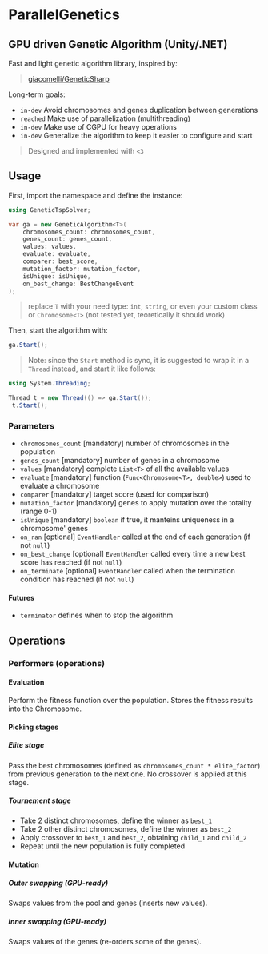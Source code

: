 # ParallelGenetics
## GPU driven Genetic Algorithm (Unity/.NET)

Fast and light genetic algorithm library, inspired by:
> [giacomelli/GeneticSharp](https://github.com/giacomelli/GeneticSharp)

Long-term goals:
* `in-dev`  Avoid chromosomes and genes duplication between generations
* `reached` Make use of parallelization (multithreading)
* `in-dev`  Make use of CGPU for heavy operations
* `in-dev`  Generalize the algorithm to keep it easier to configure and start

> Designed and implemented with `<3`

## Usage
First, import the namespace and define the instance:

```cs
using GeneticTspSolver;

var ga = new GeneticAlgorithm<T>(
    chromosomes_count: chromosomes_count,
    genes_count: genes_count,
    values: values,
    evaluate: evaluate,
    comparer: best_score,
    mutation_factor: mutation_factor,
    isUnique: isUnique,
    on_best_change: BestChangeEvent
);
```
> replace `T` with your need type: `int`, `string`, or even your custom class or `Chromosome<T>` (not tested yet, teoretically it should work)

Then, start the algorithm with:

```cs
ga.Start();
```

> Note: since the `Start` method is sync, it is suggested to wrap it in a `Thread` instead, and start it like follows:

```cs
using System.Threading;

Thread t = new Thread(() => ga.Start());
 t.Start();
 ```

### Parameters

  * `chromosomes_count` [mandatory] number of chromosomes in the population
  * `genes_count` [mandatory] number of genes in a chromosome
  * `values` [mandatory] complete `List<T>` of all the available values
  * `evaluate` [mandatory] function (`Func<Chromosome<T>, double>`) used to evaluate a chromosome
  * `comparer` [mandatory] target score (used for comparison)
  * `mutation_factor` [mandatory] genes to apply mutation over the totality (range 0-1)
  * `isUnique` [mandatory] `boolean` if true, it manteins uniqueness in a chromosome' genes
  * `on_ran` [optional] `EventHandler` called at the end of each generation (if not `null`)
  * `on_best_change` [optional] `EventHandler` called every time a new best score has reached (if not `null`)
  * `on_terminate` [optional] `EventHandler` called when the termination condition has reached (if not `null`)

#### Futures

  * `terminator` defines when to stop the algorithm

## Operations

### Performers (operations)

#### Evaluation

Perform the fitness function over the population.
Stores the fitness results into the Chromosome.

#### Picking stages

##### Elite stage 
  Pass the best chromosomes (defined as `chromosomes_count * elite_factor`) from previous generation to the next one. No crossover is applied at this stage.
  
##### Tournement stage
  * Take 2 distinct chromosomes, define the winner as `best_1`
  * Take 2 other distinct chromosomes, define the winner as `best_2`
  * Apply crossover to `best_1` and `best_2`, obtaining `child_1` and `child_2`
  * Repeat until the new population is fully completed
  
#### Mutation

##### Outer swapping (GPU-ready)
  Swaps values from the pool and genes (inserts new values).
  
##### Inner swapping (GPU-ready)
  Swaps values of the genes (re-orders some of the genes).

